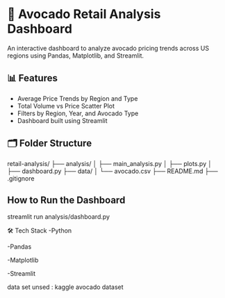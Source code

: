 # 🥑 Avocado Retail Analysis Dashboard

An interactive dashboard to analyze avocado pricing trends across US regions using Pandas, Matplotlib, and Streamlit.

## 📊 Features

- Average Price Trends by Region and Type
- Total Volume vs Price Scatter Plot
- Filters by Region, Year, and Avocado Type
- Dashboard built using Streamlit

## 🗂️ Folder Structure
retail-analysis/
├── analysis/
│ ├── main_analysis.py
│ ├── plots.py
│ ├── dashboard.py
├── data/
│ └── avocado.csv
├── README.md
├── .gitignore



##  How to Run the Dashboard


streamlit run analysis/dashboard.py




🛠️ Tech Stack
-Python

-Pandas

-Matplotlib

-Streamlit

data set unsed :
kaggle avocado dataset